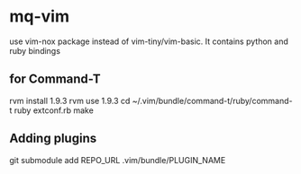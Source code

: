 mq-vim
======

use vim-nox package instead of vim-tiny/vim-basic. It contains python and ruby bindings

for Command-T
-------------
rvm install 1.9.3
rvm use 1.9.3
cd ~/.vim/bundle/command-t/ruby/command-t
ruby extconf.rb
make

Adding plugins
--------------

git submodule add REPO_URL .vim/bundle/PLUGIN_NAME
